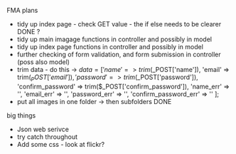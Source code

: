 FMA plans

- tidy up index page - check GET value - the if else needs to be clearer DONE ?
- tidy up main imagage functions in controller and possibly in model
- tidy up index page functions in controller and possibly in model
- further checking of form validation, and form submission in controller (poss also model)
-  trim data - do this -> 
    $data =[
          'name' => trim($_POST['name']),
          'email' => trim($_POST['email']),
          'password' => trim($_POST['password']),
          'confirm_password' => trim($_POST['confirm_password']),
          'name_err' => '',
          'email_err' => '',
          'password_err' => '',
          'confirm_password_err' => ''
        ];
- put all images in one folder -> then subfolders DONE




big things
- Json web serivce
- try catch throughout
- Add some css - look at flickr?  









